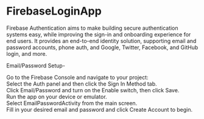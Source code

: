 # FirebaseLoginApp
Firebase Authentication aims to make building secure authentication systems easy, while improving the sign-in and onboarding experience for end users. It provides an end-to-end identity solution, supporting email and password accounts, phone auth, and Google, Twitter, Facebook, and GitHub login, and more.

Email/Password Setup-

Go to the Firebase Console and navigate to your project:                                                                                
Select the Auth panel and then click the Sign In Method tab.                                                                               
Click Email/Password and turn on the Enable switch, then click Save.                                                                    
Run the app on your device or emulator.                                                                                                  
Select EmailPasswordActivity from the main screen.                                                                                       
Fill in your desired email and password and click Create Account to begin.                                                                 
